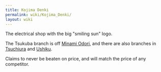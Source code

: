 ```yaml
---
title: Kojima Denki
permalink: wiki/Kojima_Denki/
layout: wiki
---
```


The electrical shop with the big "smiling sun" logo.

The Tsukuba branch is off [Minami Odori](/wiki/Minami_Odori "wikilink"), and
there are also branches in [Tsuchiura](/wiki/Tsuchiura "wikilink") and
[Ushiku](/wiki/Ushiku "wikilink").

Claims to never be beaten on price, and will match the price of any
competitor.
